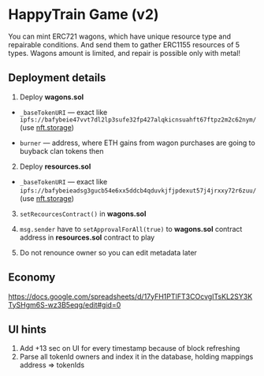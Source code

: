 # HappyTrain Game (v2)

You can mint ERC721 wagons, which have unique resource type and repairable conditions. And send them to gather ERC1155 resources of 5 types. Wagons amount is limited, and repair is possible only with metal!

## Deployment details

1. Deploy **wagons.sol**

- `_baseTokenURI` — exact like `ipfs://bafybeie47vvt7dl2lp3sufe32fp427alqkicnsuahft67ftpz2m2c62nym/` (use [nft.storage](https://nft.storage/))

- `burner` — address, where ETH gains from wagon purchases are going to buyback clan tokens then

2. Deploy **resources.sol**

- `_baseTokenURI` — exact like `ipfs://bafybeieadsg3gucb54e6xx5ddcb4qduvkjfjpdexut57j4jrxxy72r6zuu/` (use [nft.storage](https://nft.storage/))

3.  `setRecourcesContract()` in **wagons.sol**

4.  `msg.sender` have to `setApprovalForAll(true)` to **wagons.sol** contract address in **resources.sol** contract to play

5.  Do not renounce owner so you can edit metadata later

## Economy

https://docs.google.com/spreadsheets/d/17yFH1PTIFT3COcvgITsKL2SY3KTySHgm6S-wz3B5eqg/edit#gid=0

## UI hints

1. Add +13 sec on UI for every timestamp because of block refreshing
2. Parse all tokenId owners and index it in the database, holding mappings address => tokenIds
